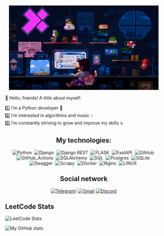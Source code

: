 <p align="center"><img src="https://github.com/Saida3232/Saida3232/blob/main/assets/mario_developer.gif" /></p>


🌟 Hello, friends! A little about myself:

1️⃣ I’m a Python developer 🐍  
2️⃣ I’m interested in algorithms and music 🎶   
3️⃣ I’m constantly striving to grow and improve my skills 🔝

<center>

## My technologies:
![Python](https://img.shields.io/badge/PYTHON-3776AB.svg?&style=flat&logo=python&logoColor=black)&nbsp;
![Django](https://img.shields.io/badge/DJANGO-1f6e4b.svg?&style=flat&logo=django&logoColor=green)&nbsp;
![Django REST](https://img.shields.io/badge/Django_REST-1f6e4b.svg?&style=flat&logo=Django&logoColor=green)&nbsp;
![FLASK](https://img.shields.io/badge/FLASK-black.svg?&style=flat&logo=flask&logoColor=white)&nbsp;
![FastAPI](https://img.shields.io/badge/FASTAPI-409388.svg?&style=flat&logo=fastapi&logoColor=white)&nbsp;
![GitHub](https://img.shields.io/badge/GitHub-white.svg?&style=flat&logo=GitHub&logoColor=black)&nbsp;
![GitHub_Actions](https://img.shields.io/badge/GitHub_Actions-white.svg?&style=flat&logo=GitHubActions&logoColor=437FE1)&nbsp;
![SQLAlchemy](https://img.shields.io/badge/SQLAlchemy-red.svg?&style=flat&logo=SQLAlchemy&logoColor=black)&nbsp;
![SQL](https://img.shields.io/badge/SQL-red.svg?&style=flat&logo=SQL&logoColor=black)&nbsp;
![Postgres](https://img.shields.io/badge/POSTGRESQL-000000.svg?&style=flat&logo=postgresql&logoColor=318CE7)&nbsp;
![SQLite](https://img.shields.io/badge/SQLITE-white.svg?&style=flat&logo=sqlite&logoColor=318CE7)&nbsp;
![Swagger](https://img.shields.io/badge/Swagger-white.svg?&style=flat&logo=Swagger&logoColor=darkgreen)&nbsp;
![Scrapy](https://img.shields.io/badge/Scrapy-blue.svg?&style=flat&logo=Scrapy&logoColor=green)&nbsp;
![Docker](https://img.shields.io/badge/DOCKER-2496ED.svg?&style=flat&logo=docker&logoColor=white)&nbsp;
![Nginx](https://img.shields.io/badge/NGINX-269539.svg?&style=flat&logo=nginx&logoColor=white)&nbsp;
![LINUX](https://img.shields.io/badge/LINUX-FCC624?style=flat-square&logo=linux&logoColor=black)&nbsp;


## Social network
[![Telegram](https://img.shields.io/badge/-telegram-white?style=for-the-badge&logo=telegram)](https://t.me/sdfff_ss))
[![Gmail](https://img.shields.io/badge/-gmail-white?style=for-the-badge&logo=Gmail)](mailto:argelon1@gmail.com)
[![Discord](https://img.shields.io/badge/-discord-white?style=for-the-badge&logo=discord)](https://discordapp.com/users/1178586780933554247/)

</center>

## LeetCode Stats
![LeetCode Stats](https://leetcard.jacoblin.cool/llll_p?ext=contest)


![My GitHub stats](https://github-readme-stats.vercel.app/api?username=Saida3232&show_icons=true&theme=transparent)
